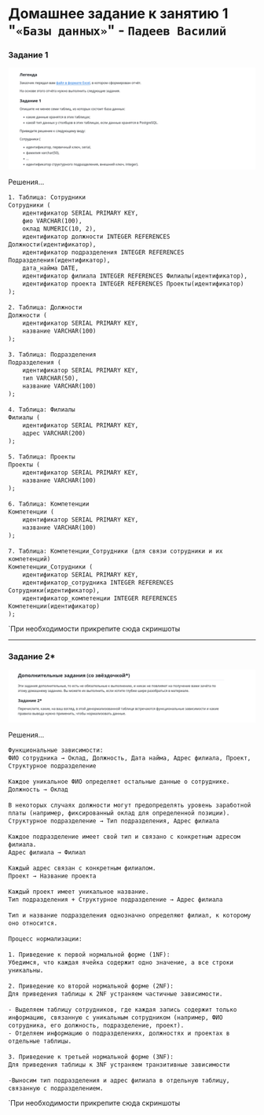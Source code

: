 # Домашнее задание к занятию 1 "`«Базы данных»`" - `Падеев Василий`


   
### Задание 1

![task1](https://github.com/Vasiliy-Ser/homework_11_1/blob/0be89d95f43a9c7e883d61dd4a8f09816767dd75/file/task11.1.1.png)

Решения...

```
1. Таблица: Сотрудники
Сотрудники (
    идентификатор SERIAL PRIMARY KEY,
    фио VARCHAR(100),
    оклад NUMERIC(10, 2),
    идентификатор должности INTEGER REFERENCES Должности(идентификатор),
    идентификатор подразделения INTEGER REFERENCES Подразделения(идентификатор),
    дата_найма DATE,
    идентификатор филиала INTEGER REFERENCES Филиалы(идентификатор),
    идентификатор проекта INTEGER REFERENCES Проекты(идентификатор)
);

2. Таблица: Должности
Должности (
    идентификатор SERIAL PRIMARY KEY,
    название VARCHAR(100)
);

3. Таблица: Подразделения
Подразделения (
    идентификатор SERIAL PRIMARY KEY,
    тип VARCHAR(50),
    название VARCHAR(100)
);

4. Таблица: Филиалы
Филиалы (
    идентификатор SERIAL PRIMARY KEY,
    адрес VARCHAR(200)
);

5. Таблица: Проекты
Проекты (
    идентификатор SERIAL PRIMARY KEY,
    название VARCHAR(100)
);

6. Таблица: Компетенции
Компетенции (
    идентификатор SERIAL PRIMARY KEY,
    название VARCHAR(100)
);

7. Таблица: Компетенции_Сотрудники (для связи сотрудники и их компетенций)
Компетенции_Сотрудники (
    идентификатор SERIAL PRIMARY KEY,
    идентификатор_сотрудника INTEGER REFERENCES Сотрудники(идентификатор),
    идентификатор_компетенции INTEGER REFERENCES Компетенции(идентификатор)
);

```

`При необходимости прикрепитe сюда скриншоты



---

### Задание 2*

![task2](https://github.com/Vasiliy-Ser/homework_11_1/blob/0be89d95f43a9c7e883d61dd4a8f09816767dd75/file/task11.1.2.png)


Решения...

```
Функциональные зависимости:
ФИО сотрудника → Оклад, Должность, Дата найма, Адрес филиала, Проект, Структурное подразделение

Каждое уникальное ФИО определяет остальные данные о сотруднике.
Должность → Оклад

В некоторых случаях должности могут предопределять уровень заработной платы (например, фиксированный оклад для определенной позиции).
Структурное подразделение → Тип подразделения, Адрес филиала

Каждое подразделение имеет свой тип и связано с конкретным адресом филиала.
Адрес филиала → Филиал

Каждый адрес связан с конкретным филиалом.
Проект → Название проекта

Каждый проект имеет уникальное название.
Тип подразделения + Структурное подразделение → Адрес филиала

Тип и название подразделения однозначно определяют филиал, к которому оно относится.

Процесс нормализации:

1. Приведение к первой нормальной форме (1NF):
Убедимся, что каждая ячейка содержит одно значение, а все строки уникальны. 

2. Приведение ко второй нормальной форме (2NF):
Для приведения таблицы к 2NF устраняем частичные зависимости.

- Выделяем таблицу сотрудников, где каждая запись содержит только информацию, связанную с уникальным сотрудником (например, ФИО сотрудника, его должность, подразделение, проект).
- Отделяем информацию о подразделениях, должностях и проектах в отдельные таблицы.

3. Приведение к третьей нормальной форме (3NF):
Для приведения таблицы к 3NF устраняем транзитивные зависимости

-Выносим тип подразделения и адрес филиала в отдельную таблицу, связанную с подразделением.
```

`При необходимости прикрепитe сюда скриншоты





